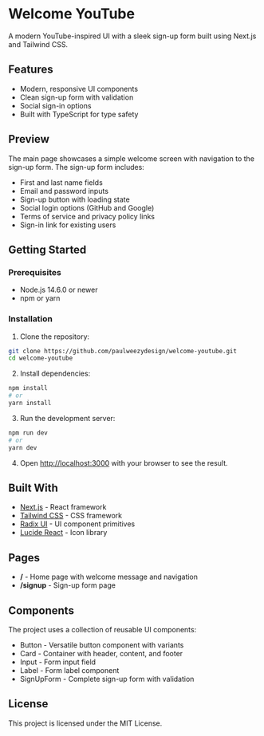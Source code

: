 # Welcome YouTube

A modern YouTube-inspired UI with a sleek sign-up form built using Next.js and Tailwind CSS.

## Features

- Modern, responsive UI components
- Clean sign-up form with validation
- Social sign-in options
- Built with TypeScript for type safety

## Preview

The main page showcases a simple welcome screen with navigation to the sign-up form. The sign-up form includes:

- First and last name fields
- Email and password inputs
- Sign-up button with loading state
- Social login options (GitHub and Google)
- Terms of service and privacy policy links
- Sign-in link for existing users

## Getting Started

### Prerequisites

- Node.js 14.6.0 or newer
- npm or yarn

### Installation

1. Clone the repository:
```bash
git clone https://github.com/paulweezydesign/welcome-youtube.git
cd welcome-youtube
```

2. Install dependencies:
```bash
npm install
# or
yarn install
```

3. Run the development server:
```bash
npm run dev
# or
yarn dev
```

4. Open [http://localhost:3000](http://localhost:3000) with your browser to see the result.

## Built With

- [Next.js](https://nextjs.org/) - React framework
- [Tailwind CSS](https://tailwindcss.com/) - CSS framework
- [Radix UI](https://www.radix-ui.com/) - UI component primitives
- [Lucide React](https://lucide.dev/) - Icon library

## Pages

- **/** - Home page with welcome message and navigation
- **/signup** - Sign-up form page

## Components

The project uses a collection of reusable UI components:

- Button - Versatile button component with variants
- Card - Container with header, content, and footer
- Input - Form input field
- Label - Form label component
- SignUpForm - Complete sign-up form with validation

## License

This project is licensed under the MIT License.